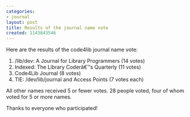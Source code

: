```yaml
---
categories:
- journal
layout: post
title: Results of the journal name vote
created: 1143843546
---
```

Here are the results of the code4lib journal name vote:

<ol>
<li>/lib/dev: A Journal for Library Programmers (14 votes)</li>
<li>Indexed: The Library Coderâ€™s Quarterly (11 votes)</li>
<li>Code4Lib Journal (8 votes)</li>
<li>TIE: /dev/lib/journal and Access Points (7 votes each)</li>
</ol>

All other names received 5 or fewer votes. 28 people voted, four of whom voted for 5 or more names.

Thanks to everyone who participated!
